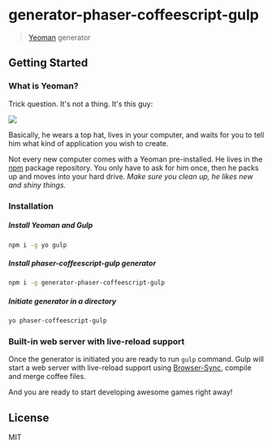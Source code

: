 # generator-phaser-coffeescript-gulp

> [Yeoman](http://yeoman.io) generator


## Getting Started

### What is Yeoman?

Trick question. It's not a thing. It's this guy:

![](http://i.imgur.com/JHaAlBJ.png)

Basically, he wears a top hat, lives in your computer, and waits for you to tell him what kind of application you wish to create.

Not every new computer comes with a Yeoman pre-installed. He lives in the [npm](https://npmjs.org) package repository. You only have to ask for him once, then he packs up and moves into your hard drive. *Make sure you clean up, he likes new and shiny things.*


### Installation

##### Install Yeoman and Gulp

```bash
npm i -g yo gulp
```

##### Install phaser-coffeescript-gulp generator


```bash
npm i -g generator-phaser-coffeescript-gulp
```

##### Initiate generator in a directory

```bash
yo phaser-coffeescript-gulp
```

### Built-in web server with live-reload support

Once the generator is initiated you are ready to run `gulp` command.
Gulp will start a web server with live-reload support using [Browser-Sync](https://github.com/Browsersync/browser-sync), compile and merge coffee files.

And you are ready to start developing awesome games right away!


## License

MIT
